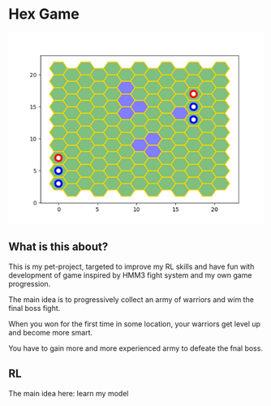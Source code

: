 # Hex Game

![alt](./game_record.gif)

## What is this about?

This is my pet-project, targeted to improve my RL skills and have fun with development of game inspired by HMM3 fight system and my own game progression.

The main idea is to progressively collect an army of warriors and wim the final boss fight.

When you won for the first time in some location, your warriors get level up and become more smart.

You have to gain more and more experienced army to defeate the fnal boss.

## RL

The main idea here: learn my model